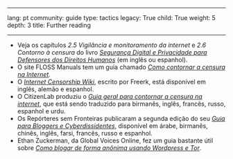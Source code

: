 

---

lang: pt
community: guide
type: tactics
legacy: True
child: True
weight: 5
depth: 3
title: Further reading

---

- Veja os capítulos *2.5 Vigilância e monitoramento da internet* e *2.6 Contorno à censura* do livro [*Segurança Digital e Privacidade para Defensores dos Direitos Humanos*](http://www.frontlinedefenders.org/esecman) (em inglês ou espanhol).
- O site FLOSS Manuals tem um guia chamado [*Como contornar a censura na Internet*](https://www.howtobypassinternetcensorship.org/).
- O [*Internet Censorship Wiki*](http://en.cship.org/wiki/Main_Page), escrito por Freerk, está disponível em inglês, alemão e espanhol.
- O CitizenLab  produziu o [*Guia geral para contornar a censura na internet*](http://citizenlab.org/guides/everyones-guide-english.pdf), que está sendo traduzido para birmanês, inglês, francês, russo, espanhol e urdu.
- Os Repórteres sem Fronteiras publicaram a segunda edição do seu [*Guia para Bloggers e Cyberdissidentes*](http://www.rsf.org/IMG/pdf/Bloggers_Handbook2.pdf), disponível em árabe, birmanês, chinês, inglês, farsi, francês, russo e espanhol.
- Ethan Zuckerman, da Global Voices Online, fez um guia bastante útil sobre [*Como blogar de forma anônima usando Wordpress e Tor*](http://advocacy.globalvoicesonline.org/tools/guide/).

